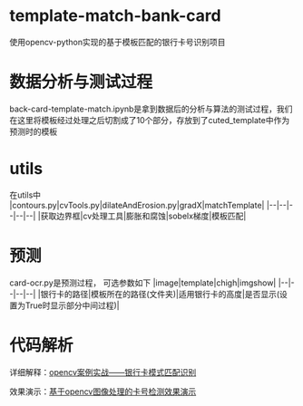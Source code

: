 # template-match-bank-card
使用opencv-python实现的基于模板匹配的银行卡号识别项目
# 数据分析与测试过程
back-card-template-match.ipynb是拿到数据后的分析与算法的测试过程，我们在这里将模板经过处理之后切割成了10个部分，存放到了cuted_template中作为预测时的模板
# utils
在utils中
|contours.py|cvTools.py|dilateAndErosion.py|gradX|matchTemplate|
|--|--|--|--|--|
|获取边界框|cv处理工具|膨胀和腐蚀|sobelx梯度|模板匹配|
# 预测
card-ocr.py是预测过程，
可选参数如下
|image|template|chigh|imgshow|
|--|--|--|--|
|银行卡的路径|模板所在的路径(文件夹)|适用银行卡的高度|是否显示(设置为True时显示部分中间过程)|

# 代码解析
详细解释：[opencv案例实战——银行卡模式匹配识别](https://blog.csdn.net/DuLNode/article/details/128531516?spm=1001.2014.3001.5502)

效果演示：[基于opencv图像处理的卡号检测效果演示](https://www.bilibili.com/video/BV1724y1i7ap)

